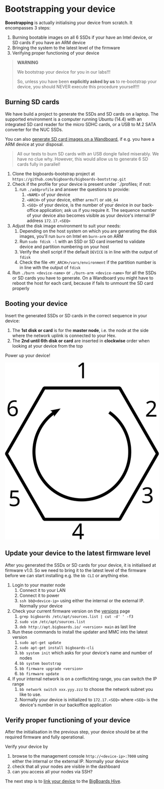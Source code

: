 # Bootstrapping your device

**Boostrapping** is actually initialising your device from scratch. It encompasses 3 steps: 

1. Burning bootable images on all 6 SSDs if your have an Intel device, or SD cards if you have an ARM device
1. Bringing the system to the latest level of the firmware
1. Verifying proper functioning of your device

> **WARNING**
> 
> We bootstrap your device for you in our labs!!! 
>
> So, unless you have been **explicitly asked by us** to re-bootstrap your device,  you should NEVER execute this procedure yourself!!!


## Burning SD cards
We have build a project to generate the SSDs and SD cards on a laptop. The supported environment is a 
computer running Ubuntu (14.4) with an integrated SD card reader for the micro SDHC cards, or a USB to 
M.2 SATA converter for the NUC SSDs. 

You can also [generate SD card images on a Wandboard](generate_SD_wandboard.md), if e.g. you have a ARM device at your disposal. 

> All our tests to burn SD cards with an USB dongle failed miserably. We have no clue why. However, this would allow us to generate 6 SD cards fully in parallel!

1. Clone the bigboards-bootstrap project at `https://github.com/bigboards/bigboards-bootstrap.git`
1. Check if the profile for your device is present under `./profiles; if not: 
    1. run `./addprofile` and answer the questions to provide:
        1. `<NAME>` of your device
        1. `<ARCH>` of your device, either `armv7l` or `x86_64` 
        1. `<SEQ>` of your device, is the number of your device in our back-office application; ask us if you require it. The sequence number of your device also becomes visible as your device's internal IP address `172.17.<SEQ>`
1. Adjust the disk image environment to suit your needs:
    1. Depending on the host system on which you are generating the disk images, you'll run `burn` on Intel en `burn-arm` on ARM
    1. Run `sudo fdisk -l` with an SSD or SD card inserted to validate device and partition numbering on your host
    1. Verify the shell script if the default `DEVICE` is in line with the output of `fdisk`  
    1. Check the file `<MY_ARCH>/vars/environment` if the partition number is in line with the output of `fdisk`    
1. Run `./burn <device-name>` or `./burn-arm <device-name>` for all the SSDs or SD cards you have to generate. On a Wandboard you might have to reboot the host for each card, because if fails to unmount the SD card properly  

## Booting your device

Insert the generated SSDs or SD cards in the correct sequence in your device: 

1. The **1st disk or card** is for the **master node**, i.e. the node at the side where the network uplink is connected to your Hex.
1. The **2nd until 6th disk or card** are inserted in **clockwise** order when looking at your device from the top

Power up your device!

![Hex and order of nodes](../images/hex-nodes.svg)

## Update your device to the latest firmware level
After you generated the SSDs or SD cards for your device, it is initialised at firmware v1.0. 
So we need to bring it to the latest level of the firmware before we can start installing 
e.g. the `bb CLI` or anything else.

1. Login to your master node
	1. Connect it to your LAN
	1. Connect it to power
	1. `ssh bb@<device-ip>` using either the internal or the external IP. Normally your device
1. Check your current firmware version on the [versions](./versions.md) page
	1. `grep bigboards /etc/apt/sources.list | cut -d' ' -f3`
	1. `sudo vim /etc/apt/sources.list`
	1. `deb http://apt.bigboards.io/ <version> main` as last line
1. Run these commands to install the updater and MMC into the latest version
	1. `sudo apt-get update`
	1. `sudo apt-get install bigboards-cli`
	1. `bb system init` which asks for your device's name and number of nodes
	1. `bb system bootstrap`
	1. `bb firmware upgrade <version>`
	1. `bb firmware update`
1. If your internal network is on a conflichting range, you can switch the IP range
	1. `bb network switch xxx.yyy.zzz` to choose the network subnet you like to use.
	1. Normally your device is initialized to `172.17.<SEQ>` where `<SEQ>` is the device's number in our backoffice application

## Verify proper functioning of your device
After the initialisation in the previous step, your device should be at the required firmware and fully operational. 

Verify your device by 

1. browse to the management console `http://<device-ip>:7000` using either the internal or the external IP. Normally your device
1. check that all your nodes are visible in the dashboard
1. can you access all your nodes via SSH?

The next step is to [link your device](link.md) to the [BigBoards Hive](hive.md).
